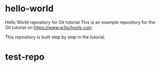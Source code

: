# hello-world
Hello World repository for Git tutorial
This is an example repository for the Git tutorial on https://www.w3schools.com

This repository is built step by step in the tutorial.
# test-repo
